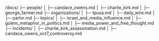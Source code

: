/docs/
├─ people/
│   ├─ candace_owens.md
│   ├─ charlie_kirk.md
│   ├─ george_farmer.md
├─ organizations/
│   ├─ tpusa.md
│   ├─ daily_wire.md
│   ├─ parlor.md
├─ topics/
│   ├─ israel_and_media_influence.md
│   ├─ golem_metaphor_in_politics.md
│   ├─ media_power_and_free_thought.md
├─ incidents/
│   ├─ charlie_kirk_assassination.md
│   ├─ candace_owens_oct7_controversy.md